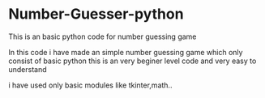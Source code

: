 # Number-Guesser-python
This is an basic python code for number guessing game

In this code i have made an simple number guessing game which only consist of basic python
this is an very beginer level code and very easy to understand

i have used only basic modules like tkinter,math..
